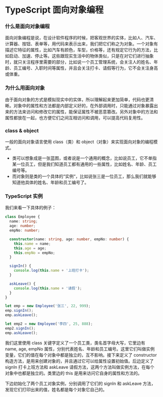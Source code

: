 # TypeScript 面向对象编程

### 什么是面向对象编程

面向对象编程是说，在设计软件程序的时候，把客观世界的实体，比如人、汽车、计算器、按钮、表单等，用代码来表示出来，我们把它们称之为对象。一个对象有描述它特征的属性，比如汽车有颜色，车型，价格等，还有规定它行为的方法，比如启动、加速、停止等。这些跟现实生活中的物体类似，只是在对它们进行抽象时，就只关注程序里需要的部分，比如说一个员工管理系统，会关注人的姓名、年龄、员工编号、入职时间等属性，并且会关注打卡、请假等行为，它不会关注身高或体重。

### 为什么用面向对象

由于面向对象的方式是模拟现实中的实体，所以理解起来更加简单，代码也更清晰。对象中的属性和方法都是内部定义好的，在外部调用时，只能通过对象暴露出来的方法来访问和修改它的属性，能保证属性不被恶意篡改。另外对象中的方法和属性都放在一起，也方便它们之间互相访问和调用，可以提高代码复用性。

### class & object

一般的面向对象语言使用 class（类）和 object（对象）来实现面向对象的编程模式。

- 类可以想象成是一张蓝图，或者说是一个通用的概念，比如说员工，它不单指某一位员工，但是我们知道员工都有通用的一些属性，比如姓名、年龄、员工编号等。
- 而对象则是类的一个具体的“实例“，比如说张三是一位员工，那么我们就能够知道他具体的姓名、年龄和员工编号了。

### TypeScript 实例

我们来看一下具体的例子：

```typescript
class Employee {
  name: string;
  age: number;
  empNo: number;

  constructor(name: string, age: number, empNo: number) {
    this.name = name;
    this.age = age;
    this.empNo = empNo;
  }

  signIn() {
    console.log(this.name + '上班打卡');
  }

  askLeave() {
    console.log(this.name + '请假');
  }
}

let emp = new Employee('张三', 22, 999);
emp.signIn();
emp.askLeave();

let emp2 = new Employee('李四', 25, 888);
emp2.signIn();
emp.askLeave();
```

我们这里使用 class 关键字定义了一个员工类，类名首字母大写，它里边有 name, age, empNo 属性，分别代表姓名、年龄和员工编号。这里它们叫做实例变量，它们的值在每个对象中都是独立的，互不影响。接下来定义了 constructor 构造方法，是用来创建对象的，并且通过它可以给属性设置初始值。后边定义了 signIn 打卡上班方法和 askLeave 请假方法，这两个方法叫做实例方法，在每个对象中也都是独立的。类里边的 this 是用来访问它自身的属性和方法的。

下边初始化了两个员工对象实例，分别调用了它们的 signIn 和 askLeave 方法，发现它们打印出来的值，姓名都是每个对象它自己的。
